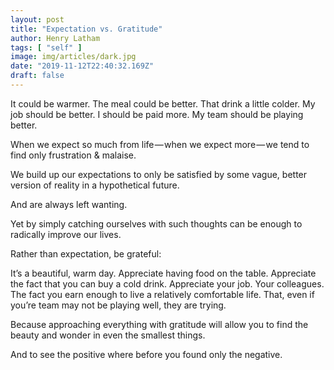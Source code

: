 ```yaml
---
layout: post
title: "Expectation vs. Gratitude"
author: Henry Latham
tags: [ "self" ]
image: img/articles/dark.jpg
date: "2019-11-12T22:40:32.169Z"
draft: false
---
```


It could be warmer.
The meal could be better.
That drink a little colder.
My job should be better.
I should be paid more.
My team should be playing better.

When we expect so much from life — when we expect more — we tend to find only frustration & malaise.

We build up our expectations to only be satisfied by some vague, better version of reality in a hypothetical future.

And are always left wanting.

Yet by simply catching ourselves with such thoughts can be enough to radically improve our lives.

Rather than expectation, be grateful:

It’s a beautiful, warm day.
Appreciate having food on the table.
Appreciate the fact that you can buy a cold drink.
Appreciate your job.
Your colleagues.
The fact you earn enough to live a relatively comfortable life.
That, even if you’re team may not be playing well, they are trying.

Because approaching everything with gratitude will allow you to find the beauty and wonder in even the smallest things.

And to see the positive where before you found only the negative.
